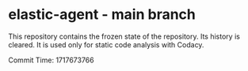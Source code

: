 # elastic-agent - main branch

This repository contains the frozen state of the repository.
Its history is cleared. It is used only for static code
analysis with Codacy.

Commit Time: 1717673766